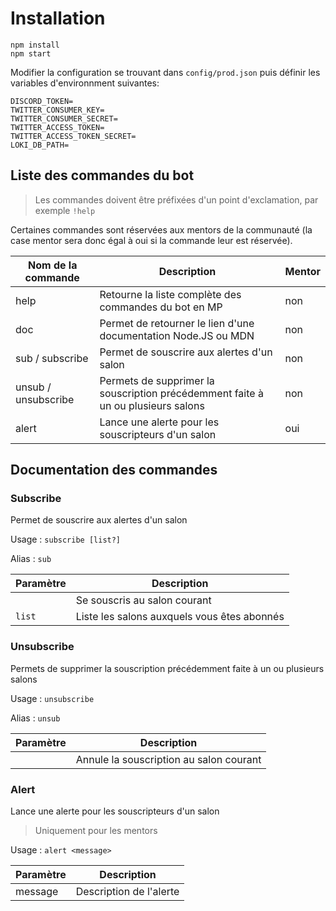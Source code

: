 # Installation

```shell
npm install
npm start
```

Modifier la configuration se trouvant dans  `config/prod.json` puis définir les variables d'environnment suivantes:

```env
DISCORD_TOKEN=
TWITTER_CONSUMER_KEY=
TWITTER_CONSUMER_SECRET=
TWITTER_ACCESS_TOKEN=
TWITTER_ACCESS_TOKEN_SECRET=
LOKI_DB_PATH=
```

## Liste des commandes du bot

> Les commandes doivent être préfixées d'un point d'exclamation, par exemple `!help`

Certaines commandes sont réservées aux mentors de la communauté (la case mentor sera donc égal à oui si la commande leur est réservée).

| Nom de la commande | Description | Mentor |
| --- | --- | --- |
| help | Retourne la liste complète des commandes du bot en MP | non |
| doc | Permet de retourner le lien d'une documentation Node.JS ou MDN | non |
| sub / subscribe | Permet de souscrire aux alertes d'un salon | non |
| unsub / unsubscribe | Permets de supprimer la souscription précédemment faite à un ou plusieurs salons | non |
| alert | Lance une alerte pour les souscripteurs d'un salon | oui |

## Documentation des commandes

### Subscribe

Permet de souscrire aux alertes d'un salon

Usage : `subscribe [list?]`

Alias : `sub`

| Paramètre | Description |
| --- | --- |
|  | Se souscris au salon courant |
| `list` | Liste les salons auxquels vous êtes abonnés |

### Unsubscribe

Permets de supprimer la souscription précédemment faite à un ou plusieurs salons

Usage : `unsubscribe`

Alias : `unsub`

| Paramètre | Description |
| --- | --- |
|  | Annule la souscription au salon courant |

### Alert

Lance une alerte pour les souscripteurs d'un salon

> Uniquement pour les mentors

Usage : `alert <message>`

| Paramètre | Description |
| --- | --- |
| message | Description de l'alerte |